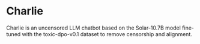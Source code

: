 # Charlie
Charlie is an uncensored LLM chatbot based on the Solar-10.7B model fine-tuned with the toxic-dpo-v0.1 dataset to remove censorship and alignment.
